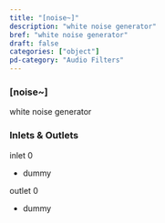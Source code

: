 ```yaml
---
title: "[noise~]"
description: "white noise generator"
bref: "white noise generator"
draft: false
categories: ["object"]
pd-category: "Audio Filters"
---
```


### [noise~]

white noise generator

### Inlets & Outlets

inlet 0

 - dummy

outlet 0

 - dummy
 
